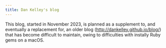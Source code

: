 ```yaml
---
title: Dan Kelley's blog
---
```


This blog, started in November 2023, is planned as a supplement to, and
eventually a replacement for, an older blog (http://dankelley.github.io/blog/)
that has become difficult to maintain, owing to difficulties with instally Ruby
gems on a macOS.


